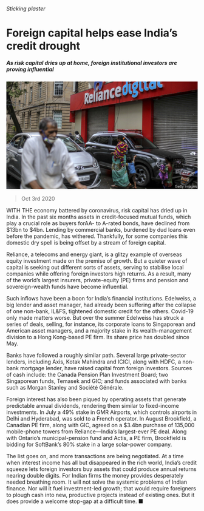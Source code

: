 ###### Sticking plaster

# Foreign capital helps ease India’s credit drought 

##### As risk capital dries up at home, foreign institutional investors are proving influential 

![image](images/20201003_FNP504.jpg) 

> Oct 3rd 2020 


WITH THE economy battered by coronavirus, risk capital has dried up in India. In the past six months assets in credit-focused mutual funds, which play a crucial role as buyers forAA- to A-rated bonds, have declined from $13bn to $4bn. Lending by commercial banks, burdened by dud loans even before the pandemic, has withered. Thankfully, for some companies this domestic dry spell is being offset by a stream of foreign capital.


Reliance, a telecoms and energy giant, is a glitzy example of overseas equity investment made on the premise of growth. But a quieter wave of capital is seeking out different sorts of assets, serving to stabilise local companies while offering foreign investors high returns. As a result, many of the world’s largest insurers, private-equity (PE) firms and pension and sovereign-wealth funds have become influential.



Such inflows have been a boon for India’s financial institutions. Edelweiss, a big lender and asset manager, had already been suffering after the collapse of one non-bank, IL&amp;FS, tightened domestic credit for the others. Covid-19 only made matters worse. But over the summer Edelweiss has struck a series of deals, selling, for instance, its corporate loans to Singaporean and American asset managers, and a majority stake in its wealth-management division to a Hong Kong-based PE firm. Its share price has doubled since May.


Banks have followed a roughly similar path. Several large private-sector lenders, including Axis, Kotak Mahindra and ICICI, along with HDFC, a non-bank mortgage lender, have raised capital from foreign investors. Sources of cash include: the Canada Pension Plan Investment Board; two Singaporean funds, Temasek and GIC; and funds associated with banks such as Morgan Stanley and Société Générale.


Foreign interest has also been piqued by operating assets that generate predictable annual dividends, rendering them similar to fixed-income investments. In July a 49% stake in GMR Airports, which controls airports in Delhi and Hyderabad, was sold to a French operator. In August Brookfield, a Canadian PE firm, along with GIC, agreed on a $3.4bn purchase of 135,000 mobile-phone towers from Reliance—India’s largest-ever PE deal. Along with Ontario’s municipal-pension fund and Actis, a PE firm, Brookfield is bidding for SoftBank’s 80% stake in a large solar-power company.


The list goes on, and more transactions are being negotiated. At a time when interest income has all but disappeared in the rich world, India’s credit squeeze lets foreign investors buy assets that could produce annual returns nearing double digits. For Indian firms the money provides desperately needed breathing room. It will not solve the systemic problems of Indian finance. Nor will it fuel investment-led growth; that would require foreigners to plough cash into new, productive projects instead of existing ones. But it does provide a welcome stop-gap at a difficult time. ■


